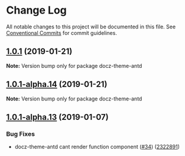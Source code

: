 # Change Log

All notable changes to this project will be documented in this file.
See [Conventional Commits](https://conventionalcommits.org) for commit guidelines.

## [1.0.1](https://github.com/umijs/umi-plugin-library/compare/docz-theme-antd@1.0.1-alpha.14...docz-theme-antd@1.0.1) (2019-01-21)

**Note:** Version bump only for package docz-theme-antd





## [1.0.1-alpha.14](https://github.com/umijs/umi-plugin-library/compare/docz-theme-antd@1.0.1-alpha.13...docz-theme-antd@1.0.1-alpha.14) (2019-01-21)

**Note:** Version bump only for package docz-theme-antd





## [1.0.1-alpha.13](https://github.com/umijs/umi-plugin-library/compare/docz-theme-antd@1.0.1-alpha.12...docz-theme-antd@1.0.1-alpha.13) (2019-01-07)


### Bug Fixes

* docz-theme-antd cant render function component ([#34](https://github.com/umijs/umi-plugin-library/issues/34)) ([2322891](https://github.com/umijs/umi-plugin-library/commit/2322891))
